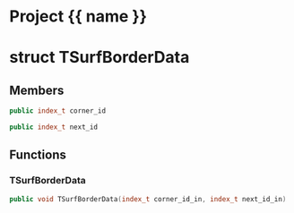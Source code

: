 <script setup>
import {useRoute} from 'vitepress'
const {path} = useRoute()
const tokens = path.split('/')
const words = tokens[2].split('-');
for (let i = 0; i < words.length; i++) {
    words[i] = words[i].charAt(0).toUpperCase() + words[i].slice(1);
    words[i] = words[i].replace('geode', 'Geode')
}
const name = words.join('-');
</script>
# Project {{ name }}

# struct TSurfBorderData


## Members

```cpp
public index_t corner_id

```

```cpp
public index_t next_id

```



## Functions

### TSurfBorderData

```cpp
public void TSurfBorderData(index_t corner_id_in, index_t next_id_in)
```





